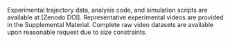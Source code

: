 Experimental trajectory data, analysis code, and simulation scripts are  available at [Zenodo DOI]. Representative experimental videos are provided  in the Supplemental Material. Complete raw video datasets are available  upon reasonable request due to size constraints.